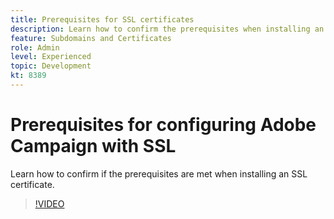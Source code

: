 ```yaml
---
title: Prerequisites for SSL certificates 
description: Learn how to confirm the prerequisites when installing an SSL certificate. 
feature: Subdomains and Certificates
role: Admin
level: Experienced 
topic: Development
kt: 8389
---
```


# Prerequisites for configuring Adobe Campaign with SSL 

Learn how to confirm if the prerequisites are met when installing an SSL certificate.

>[!VIDEO](https://video.tv.adobe.com/v/335894?quality=12)
